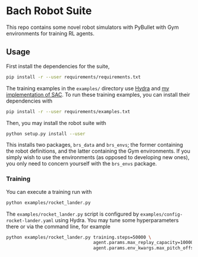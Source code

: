 # Bach Robot Suite

This repo contains some novel robot simulators with PyBullet with Gym environments for training RL
agents.

## Usage

First install the dependencies for the suite,

```bash
pip install -r --user requirements/requirements.txt
```
The training examples in the `examples/` directory use
[Hydra](https://github.com/facebookresearch/hydra) and [my implementation of
SAC](https://github.com/harwiltz/sac). To run these training examples, you can install their
dependencies with

```bash
pip install -r --user requirements/examples.txt
```

Then, you may install the robot suite with

```bash
python setup.py install --user
```

This installs two packages, `brs_data` and `brs_envs`; the former containing the robot definitions,
and the latter containing the Gym environments. If you simply wish to use the environments (as
opposed to developing new ones), you only need to concern yourself with the `brs_envs` package.

### Training

You can execute a training run with

```bash
python examples/rocket_lander.py
```

The `examples/rocket_lander.py` script is configured by `examples/config-rocket-lander.yaml` using
Hydra. You may tune some hyperparameters there or via the command line, for example

```bash
python examples/rocket_lander.py training.steps=50000 \
                                 agent.params.max_replay_capacity=100000 \
                                 agent.params.env_kwargs.max_pitch_offset=0.1
```
